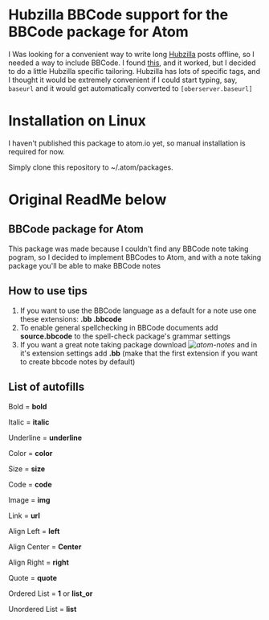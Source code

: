 # Hubzilla BBCode support for the BBCode package for Atom

I Was looking for a convenient way to write long [Hubzilla](https://zotlabs.org) posts offline, so I needed a way to include BBCode. I found [this](https://github.com/xKeiro/language-bbcode-and-syntax-highlight), and it worked, but I decided to do a little Hubzilla specific tailoring. Hubzilla has lots of specific tags, and I thought it would be extremely convenient if I could start typing, say, `baseurl` and it would get automatically converted to `[oberserver.baseurl]`

# Installation on Linux

I haven't published this package to atom.io yet, so manual installation is required for now.

Simply clone this repository to ~/.atom/packages.

# Original ReadMe below
## BBCode package for Atom
This package was made because I couldn't find any BBCode note taking pogram, so I decided to implement BBCodes to Atom, and with a note taking package you'll be able to make BBCode notes

## How to use tips
1. If you want to use the BBCode language as a default for a note use one these extensions: **.bb .bbcode**
2. To enable general spellchecking in BBCode documents add **source.bbcode** to the spell-check package's grammar settings
3. If you want a great note taking package download *![atom-notes](https://atom.io/packages/atom-notes)* and in it's extension settings add **.bb** (make that the first extension if you want to create bbcode notes by default)

## List of autofills
Bold = **bold**

Italic = **italic**

Underline = **underline**

Color = **color**

Size = **size**

Code = **code**

Image = **img**

Link = **url**

Align Left = **left**

Align Center = **Center**

Align Right = **right**

Quote = **quote**

Ordered List = **1** or **list_or**

Unordered List = **list**
